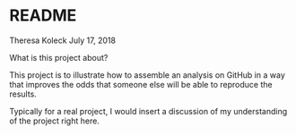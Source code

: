 README
================
Theresa Koleck
July 17, 2018

What is this project about?

This project is to illustrate how to assemble an analysis on GitHub in a way that improves the odds that someone else will be able to reproduce the results.

Typically for a real project, I would insert a discussion of my understanding of the project right here.
